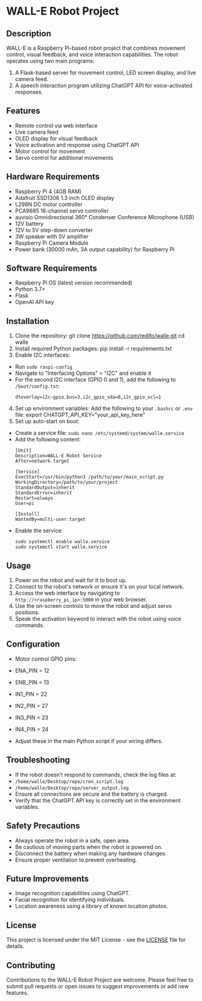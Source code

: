 # WALL-E Robot Project

## Description

WALL-E is a Raspberry Pi-based robot project that combines movement control, visual feedback, and voice interaction capabilities. The robot operates using two main programs:

1. A Flask-based server for movement control, LED screen display, and live camera feed.
2. A speech interaction program utilizing ChatGPT API for voice-activated responses.

## Features

- Remote control via web interface
- Live camera feed
- OLED display for visual feedback
- Voice activation and response using ChatGPT API
- Motor control for movement
- Servo control for additional movements

## Hardware Requirements

- Raspberry Pi 4 (4GB RAM)
- Adafruit SSD1306 1.3 inch OLED display
- L298N DC motor controller
- PCA9685 16-channel servo controller
- auvisio Omnidirectional 360° Condenser Conference Microphone (USB)
- 12V battery
- 12V to 5V step-down converter
- 3W speaker with 5V amplifier
- Raspberry Pi Camera Module
- Power bank (30000 mAh, 3A output capability) for Raspberry Pi

## Software Requirements

- Raspberry Pi OS (latest version recommended)
- Python 3.7+
- Flask
- OpenAI API key

## Installation

1. Clone the repository:
git clone https://github.com/redifo/walle.git
cd walle
2. Install required Python packages:
pip install -r requirements.txt
3. Enable I2C interfaces:
- Run `sudo raspi-config`
- Navigate to "Interfacing Options" > "I2C" and enable it
- For the second I2C interface (GPIO 0 and 1), add the following to `/boot/config.txt`:
  ```
  dtoverlay=i2c-gpio,bus=3,i2c_gpio_sda=0,i2c_gpio_scl=1
  ```

4. Set up environment variables:
Add the following to your `.bashrc` or `.env` file:
export CHATGPT_API_KEY="your_api_key_here"
5. Set up auto-start on boot:
- Create a service file: `sudo nano /etc/systemd/system/walle.service`
- Add the following content:
  ```
  [Unit]
  Description=WALL-E Robot Service
  After=network.target

  [Service]
  ExecStart=/usr/bin/python3 /path/to/your/main_script.py
  WorkingDirectory=/path/to/your/project
  StandardOutput=inherit
  StandardError=inherit
  Restart=always
  User=pi

  [Install]
  WantedBy=multi-user.target
  ```
- Enable the service:
  ```
  sudo systemctl enable walle.service
  sudo systemctl start walle.service
  ```

## Usage

1. Power on the robot and wait for it to boot up.
2. Connect to the robot's network or ensure it's on your local network.
3. Access the web interface by navigating to `http://<raspberry_pi_ip>:5000` in your web browser.
4. Use the on-screen controls to move the robot and adjust servo positions.
5. Speak the activation keyword to interact with the robot using voice commands.

## Configuration

- Motor control GPIO pins:
- ENA_PIN = 12
- ENB_PIN = 13
- IN1_PIN = 22
- IN2_PIN = 27
- IN3_PIN = 23
- IN4_PIN = 24

- Adjust these in the main Python script if your wiring differs.

## Troubleshooting

- If the robot doesn't respond to commands, check the log files at:
- `/home/walle/Desktop/repo/cron_script.log`
- `/home/walle/Desktop/repo/server_output.log`
- Ensure all connections are secure and the battery is charged.
- Verify that the ChatGPT API key is correctly set in the environment variables.

## Safety Precautions

- Always operate the robot in a safe, open area.
- Be cautious of moving parts when the robot is powered on.
- Disconnect the battery when making any hardware changes.
- Ensure proper ventilation to prevent overheating.

## Future Improvements

- Image recognition capabilities using ChatGPT.
- Facial recognition for identifying individuals.
- Location awareness using a library of known location photos.

## License

This project is licensed under the MIT License - see the [LICENSE](LICENSE) file for details.

## Contributing

Contributions to the WALL-E Robot Project are welcome. Please feel free to submit pull requests or open issues to suggest improvements or add new features.